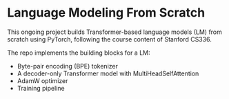 # Language Modeling From Scratch

This ongoing project builds Transformer-based language models (LM) from scratch using PyTorch, following the course content of Stanford CS336. 

The repo implements the building blocks for a LM: 
- Byte-pair encoding (BPE) tokenizer
- A decoder-only Transformer model with MultiHeadSelfAttention
- AdamW optimizer
- Training pipeline

